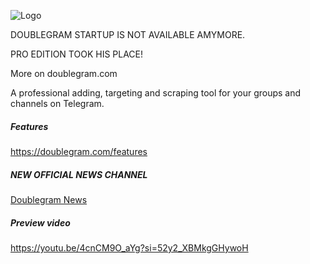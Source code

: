 
![Logo](https://www.doublegram.com/img/github-dblgrm-social.png)


DOUBLEGRAM STARTUP IS NOT AVAILABLE AMYMORE.

PRO EDITION TOOK HIS PLACE!

More on doublegram.com

A professional adding, targeting and scraping tool for your groups and channels on Telegram.


##### Features
https://doublegram.com/features


##### NEW OFFICIAL NEWS CHANNEL
[Doublegram News](https://t.me/doublegram_news)


##### Preview video
https://youtu.be/4cnCM9O_aYg?si=52y2_XBMkgGHywoH
